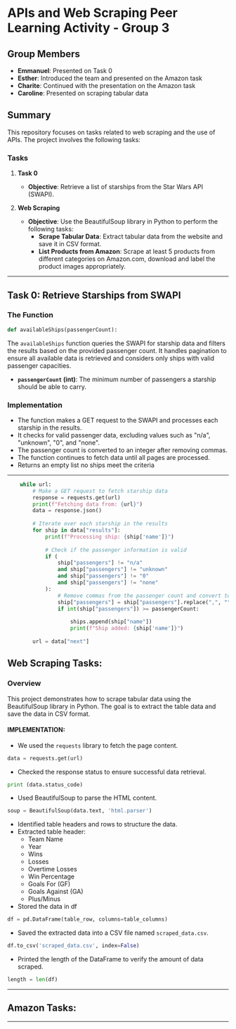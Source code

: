 # APIs and Web Scraping Peer Learning Activity - Group 3

## Group Members
- **Emmanuel**: Presented on Task 0
- **Esther**: Introduced the team and presented on the Amazon task
- **Charite**: Continued with the presentation on the Amazon task
- **Caroline**: Presented on scraping tabular data

## Summary
This repository focuses on tasks related to web scraping and the use of APIs. The project involves the following tasks:

### Tasks
1. **Task 0**
   - **Objective**: Retrieve a list of starships from the Star Wars API (SWAPI).
   
2. **Web Scraping**
   - **Objective**: Use the BeautifulSoup library in Python to perform the following tasks:
     - **Scrape Tabular Data**: Extract tabular data from the website and save it in CSV format.
     - **List Products from Amazon**: Scrape at least 5 products from different categories on Amazon.com, download and label the product images appropriately.

---

## Task 0: Retrieve Starships from SWAPI

### The Function
```python
def availableShips(passengerCount):
```

The `availableShips` function queries the SWAPI for starship data and filters the results based on the provided passenger count. It handles pagination to ensure all available data is retrieved and considers only ships with valid passenger capacities.

- **`passengerCount` (int)**: The minimum number of passengers a starship should be able to carry.


### Implementation
- The function makes a GET request to the SWAPI and processes each starship in the results.
- It checks for valid passenger data, excluding values such as "n/a", "unknown", "0", and "none".
- The passenger count is converted to an integer after removing commas.
- The function continues to fetch data until all pages are processed.
- Returns an empty list no ships meet the criteria
---
```python    
    while url:
        # Make a GET request to fetch starship data
        response = requests.get(url)
        print(f"Fetching data from: {url}")
        data = response.json()
        
        # Iterate over each starship in the results
        for ship in data["results"]:
            print(f"Processing ship: {ship['name']}")
            
            # Check if the passenger information is valid
            if (
                ship["passengers"] != "n/a"
                and ship["passengers"] != "unknown"
                and ship["passengers"] != "0"
                and ship["passengers"] != "none"
            ):
                # Remove commas from the passenger count and convert to an integer
                ship["passengers"] = ship["passengers"].replace(",", "")
                if int(ship["passengers"]) >= passengerCount:
                   
                    ships.append(ship["name"])
                    print(f"Ship added: {ship['name']}")
        
        url = data["next"]

```

## Web Scraping Tasks:

### Overview
This project demonstrates how to scrape tabular data using the BeautifulSoup library in Python. The goal is to extract the table data and save the data in CSV format.


#### IMPLEMENTATION:
   - We used the `requests` library to fetch the page content. 
   ```python
   data = requests.get(url)
   ```
   - Checked the response status to ensure successful data retrieval.
   ```python
   print (data.status_code)
   ```
   - Used BeautifulSoup to parse the HTML content.
   ```python
   soup = BeautifulSoup(data.text, 'html.parser')
   ```
   - Identified table headers and rows to structure the data.
   - Extracted table header:
     - Team Name
     - Year
     - Wins
     - Losses
     - Overtime Losses
     - Win Percentage
     - Goals For (GF)
     - Goals Against (GA)
     - Plus/Minus
   - Stored the data in df
   ```python
   df = pd.DataFrame(table_row, columns=table_columns)
   ```

   - Saved the extracted data into a CSV file named `scraped_data.csv`.
   ```python
   df.to_csv('scraped_data.csv', index=False)
   ```

   - Printed the length of the DataFrame to verify the amount of data scraped.
   ```python
   length = len(df)
   ```


---

## Amazon Tasks:


---